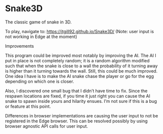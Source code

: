 # Snake3D

The classic game of snake in 3D.

To play, navigate to: https://jtgill92.github.io/Snake3D/ (Note: user input is not working in Edge at the moment)

Improvements

This program could be improved most notably by improving the AI. The AI I put in place is not completely random; it is a random algorithm modified such that when the snake is close to a wall the probability of it turning away is higher than it turning towards the wall. Still, this could be much improved. One idea I have is to make the AI snake chase the player or go for the egg depending on which one is closer.

Also, I discovered one small bug that I didn’t have time to fix. Since the respawn locations are fixed, if you time it just right you can cause the AI snake to spawn inside yours and hilarity ensues. I’m not sure if this is a bug or feature at this point.

Differences in browser implementations are causing the user input to not be registered in the Edge browser. This can be resolved possibly by using browser agnostic API calls for user input.
